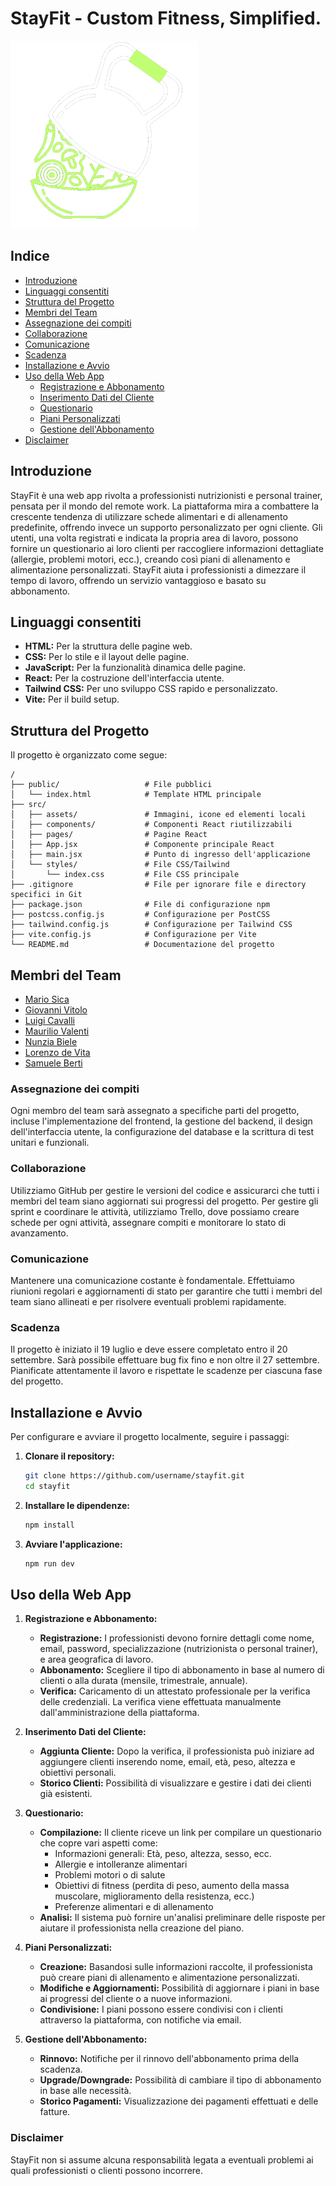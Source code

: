 # StayFit - Custom Fitness, Simplified.

<img src="./stayfit-app/src/assets/img/STAYFit(transparent).png" alt="StayFit png transparent" width="300rem">

## Indice
- [Introduzione](#introduzione)
- [Linguaggi consentiti](#linguaggi-consentiti)
- [Struttura del Progetto](#struttura-del-progetto)
- [Membri del Team](#membri-del-team)
- [Assegnazione dei compiti](#assegnazione-dei-compiti)
- [Collaborazione](#collaborazione)
- [Comunicazione](#comunicazione)
- [Scadenza](#scadenza)
- [Installazione e Avvio](#installazione-e-avvio)
- [Uso della Web App](#uso-della-web-app)
  - [Registrazione e Abbonamento](#registrazione-e-abbonamento)
  - [Inserimento Dati del Cliente](#inserimento-dati-del-cliente)
  - [Questionario](#questionario)
  - [Piani Personalizzati](#piani-personalizzati)
  - [Gestione dell'Abbonamento](#gestione-dellabbonamento)
- [Disclaimer](#disclaimer)

## Introduzione
StayFit è una web app rivolta a professionisti nutrizionisti e personal trainer, pensata per il mondo del remote work. La piattaforma mira a combattere la crescente tendenza di utilizzare schede alimentari e di allenamento predefinite, offrendo invece un supporto personalizzato per ogni cliente. Gli utenti, una volta registrati e indicata la propria area di lavoro, possono fornire un questionario ai loro clienti per raccogliere informazioni dettagliate (allergie, problemi motori, ecc.), creando così piani di allenamento e alimentazione personalizzati. StayFit aiuta i professionisti a dimezzare il tempo di lavoro, offrendo un servizio vantaggioso e basato su abbonamento.

## Linguaggi consentiti
- **HTML:** Per la struttura delle pagine web.
- **CSS:** Per lo stile e il layout delle pagine.
- **JavaScript:** Per la funzionalità dinamica delle pagine.
- **React:** Per la costruzione dell'interfaccia utente.
- **Tailwind CSS:** Per uno sviluppo CSS rapido e personalizzato.
- **Vite:** Per il build setup.

## Struttura del Progetto
Il progetto è organizzato come segue:

```plaintext
/
├── public/                   # File pubblici
│   └── index.html            # Template HTML principale
├── src/
│   ├── assets/               # Immagini, icone ed elementi locali
│   ├── components/           # Componenti React riutilizzabili
│   ├── pages/                # Pagine React
│   ├── App.jsx               # Componente principale React
│   ├── main.jsx              # Punto di ingresso dell'applicazione
│   └── styles/               # File CSS/Tailwind
│       └── index.css         # File CSS principale
├── .gitignore                # File per ignorare file e directory specifici in Git
├── package.json              # File di configurazione npm
├── postcss.config.js         # Configurazione per PostCSS
├── tailwind.config.js        # Configurazione per Tailwind CSS
├── vite.config.js            # Configurazione per Vite
└── README.md                 # Documentazione del progetto
```

## Membri del Team
- [Mario Sica](https://github.com/mario-sica)
- [Giovanni Vitolo](https://github.com/Giovanni-Val)
- [Luigi Cavalli](https://github.com/luigicavalli)
- [Maurilio Valenti](https://github.com/Maurilio93)
- [Nunzia Biele](https://github.com/Akame96)
- [Lorenzo de Vita](https://github.com/DEVita42)
- [Samuele Berti](https://github.com/SamBrt)

### Assegnazione dei compiti
Ogni membro del team sarà assegnato a specifiche parti del progetto, incluse l'implementazione del frontend, la gestione del backend, il design dell'interfaccia utente, la configurazione del database e la scrittura di test unitari e funzionali.

### Collaborazione
Utilizziamo GitHub per gestire le versioni del codice e assicurarci che tutti i membri del team siano aggiornati sui progressi del progetto. Per gestire gli sprint e coordinare le attività, utilizziamo Trello, dove possiamo creare schede per ogni attività, assegnare compiti e monitorare lo stato di avanzamento.

### Comunicazione
Mantenere una comunicazione costante è fondamentale. Effettuiamo riunioni regolari e aggiornamenti di stato per garantire che tutti i membri del team siano allineati e per risolvere eventuali problemi rapidamente.

### Scadenza
Il progetto è iniziato il 19 luglio e deve essere completato entro il 20 settembre. Sarà possibile effettuare bug fix fino e non oltre il 27 settembre. Pianificate attentamente il lavoro e rispettate le scadenze per ciascuna fase del progetto.

## Installazione e Avvio
Per configurare e avviare il progetto localmente, seguire i passaggi:

1. **Clonare il repository:**
    ```bash
    git clone https://github.com/username/stayfit.git
    cd stayfit
    ```

2. **Installare le dipendenze:**
    ```bash
    npm install
    ```

3. **Avviare l'applicazione:**
    ```bash
    npm run dev
    ```

## Uso della Web App
1. **Registrazione e Abbonamento:**
    - **Registrazione:** I professionisti devono fornire dettagli come nome, email, password, specializzazione (nutrizionista o personal trainer), e area geografica di lavoro.
    - **Abbonamento:** Scegliere il tipo di abbonamento in base al numero di clienti o alla durata (mensile, trimestrale, annuale).
    - **Verifica:** Caricamento di un attestato professionale per la verifica delle credenziali. La verifica viene effettuata manualmente dall'amministrazione della piattaforma.

2. **Inserimento Dati del Cliente:**
    - **Aggiunta Cliente:** Dopo la verifica, il professionista può iniziare ad aggiungere clienti inserendo nome, email, età, peso, altezza e obiettivi personali.
    - **Storico Clienti:** Possibilità di visualizzare e gestire i dati dei clienti già esistenti.

3. **Questionario:**
    - **Compilazione:** Il cliente riceve un link per compilare un questionario che copre vari aspetti come:
      - Informazioni generali: Età, peso, altezza, sesso, ecc.
      - Allergie e intolleranze alimentari
      - Problemi motori o di salute
      - Obiettivi di fitness (perdita di peso, aumento della massa muscolare, miglioramento della resistenza, ecc.)
      - Preferenze alimentari e di allenamento
    - **Analisi:** Il sistema può fornire un'analisi preliminare delle risposte per aiutare il professionista nella creazione del piano.

4. **Piani Personalizzati:**
    - **Creazione:** Basandosi sulle informazioni raccolte, il professionista può creare piani di allenamento e alimentazione personalizzati.
    - **Modifiche e Aggiornamenti:** Possibilità di aggiornare i piani in base ai progressi del cliente o a nuove informazioni.
    - **Condivisione:** I piani possono essere condivisi con i clienti attraverso la piattaforma, con notifiche via email.

5. **Gestione dell'Abbonamento:**
    - **Rinnovo:** Notifiche per il rinnovo dell'abbonamento prima della scadenza.
    - **Upgrade/Downgrade:** Possibilità di cambiare il tipo di abbonamento in base alle necessità.
    - **Storico Pagamenti:** Visualizzazione dei pagamenti effettuati e delle fatture.

### Disclaimer
StayFit non si assume alcuna responsabilità legata a eventuali problemi ai quali professionisti o clienti possono incorrere.
